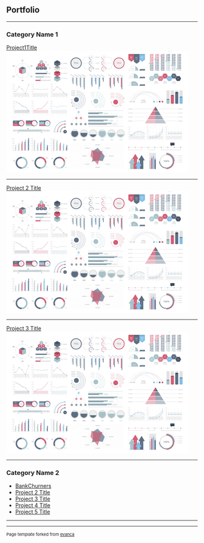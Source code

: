 ## Portfolio

---

### Category Name 1 

[Project1Title](/Projects/BankChurners.html)
<img src="images/dummy_thumbnail.jpg?raw=true"/>

---
[Project 2 Title](/pdf/sample_presentation.pdf)
<img src="images/dummy_thumbnail.jpg?raw=true"/>

---
[Project 3 Title](/_projects/BankChurners.html)
<img src="images/dummy_thumbnail.jpg?raw=true"/>

---

### Category Name 2

- [BankChurners](https://github.com/jwUTC/jwUTC.github.io/blob/c96b3747468af24bd7a8da1c0fdccf6ae2ac6d74/Projects/BankChurners.html)
- [Project 2 Title](http://example.com/)
- [Project 3 Title](http://example.com/)
- [Project 4 Title](http://example.com/)
- [Project 5 Title](http://jwutc.github.io/_projects/BankChurners.html)

---




---
<p style="font-size:11px">Page template forked from <a href="https://github.com/evanca/quick-portfolio">evanca</a></p>
<!-- Remove above link if you don't want to attibute -->

